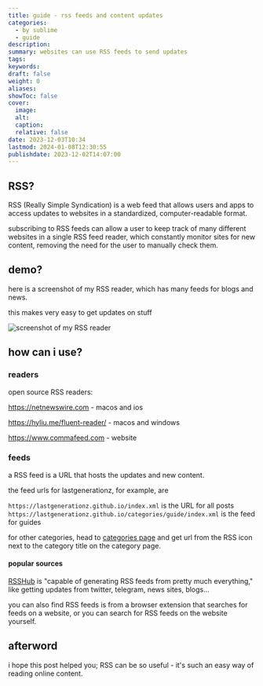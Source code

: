 ```yaml
---
title: guide - rss feeds and content updates
categories:
  - by sublime
  - guide
description: 
summary: websites can use RSS feeds to send updates
tags: 
keywords: 
draft: false
weight: 0
aliases: 
showToc: false
cover:
  image: 
  alt: 
  caption: 
  relative: false
date: 2023-12-03T10:34
lastmod: 2024-01-08T12:30:55
publishdate: 2023-12-02T14:07:00
---
```





## RSS?

RSS (Really Simple Syndication) is a web feed that allows users and apps to access updates to websites in a standardized, computer-readable format.

subscribing to RSS feeds can allow a user to keep track of many different websites in a single RSS feed reader, which constantly monitor sites for new content, removing the need for the user to manually check them.


## demo?

here is a screenshot of my RSS reader, which has many feeds for blogs and news.

this makes very easy to get updates on stuff
  
![screenshot of my RSS reader](/images/rss-reader.jpg)

## how can i use?

### readers

open source RSS readers:

<https://netnewswire.com> - macos and ios

<https://hyliu.me/fluent-reader/> - macos and windows

<https://www.commafeed.com> - website


### feeds

a RSS feed is a URL that hosts the updates and new content.

the feed urls for lastgenerationz, for example, are 

`https://lastgenerationz.github.io/index.xml` is the URL for all posts
`https://lastgenerationz.github.io/categories/guide/index.xml` is the feed for guides

for other categories, head to [categories page](/categories/) and get url from the RSS icon next to the category title on the category page.



#### popular sources

[RSSHub](https://docs.rsshub.app/) is "capable of generating RSS feeds from pretty much everything," like getting updates from twitter, telegram, news sites, blogs...

you can also find RSS feeds is from a browser extension that searches for feeds on a website, or you can search for RSS feeds on the website yourself.

## afterword

i hope this post helped you; RSS can be so useful - it's such an easy way of reading online content.

